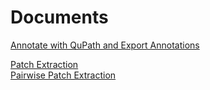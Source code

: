 # Documents
[Annotate with QuPath and Export Annotations](./wsi_annotation/QuPath_scripts/readme.md)   

[Patch Extraction](./patch_extraction/patch_extraction.md)  
[Pairwise Patch Extraction](./patch_extraction/pairwise_patch_extraction.md)



